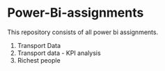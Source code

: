 # Power-Bi-assignments
This repository consists of all power bi assignments.
1. Transport Data
2. Transport data - KPI analysis
3. Richest people
